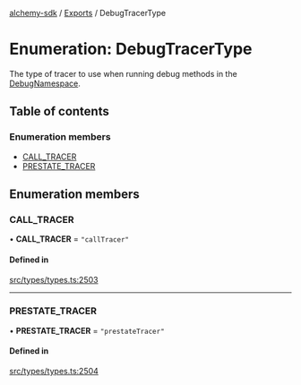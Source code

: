 [alchemy-sdk](../README.md) / [Exports](../modules.md) / DebugTracerType

# Enumeration: DebugTracerType

The type of tracer to use when running debug methods in the
[DebugNamespace](../classes/DebugNamespace.md).

## Table of contents

### Enumeration members

- [CALL\_TRACER](DebugTracerType.md#call_tracer)
- [PRESTATE\_TRACER](DebugTracerType.md#prestate_tracer)

## Enumeration members

### CALL\_TRACER

• **CALL\_TRACER** = `"callTracer"`

#### Defined in

[src/types/types.ts:2503](https://github.com/alchemyplatform/alchemy-sdk-js/blob/4483414/src/types/types.ts#L2503)

___

### PRESTATE\_TRACER

• **PRESTATE\_TRACER** = `"prestateTracer"`

#### Defined in

[src/types/types.ts:2504](https://github.com/alchemyplatform/alchemy-sdk-js/blob/4483414/src/types/types.ts#L2504)

